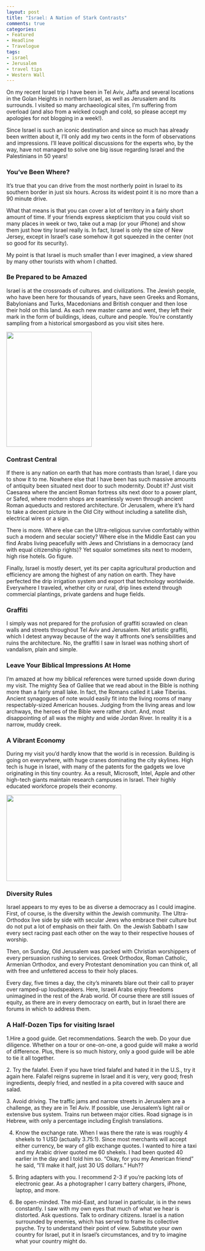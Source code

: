```yaml
---
layout: post
title: "Israel: A Nation of Stark Contrasts"
comments: true
categories:
- Featured
- Headline
- Travelogue
tags:
- israel
- Jerusalem
- travel tips
- Western Wall
---
```

On my recent Israel trip I have been in Tel Aviv, Jaffa and several locations in the Golan Heights in northern Israel, as well as Jerusalem and its surrounds. I visited so many archaeological sites, I’m suffering from overload (and also from a wicked cough and cold, so please accept my apologies for not blogging in a week!).

Since Israel is such an iconic destination and since so much has already been written about it, I’ll only add my two cents in the form of observations and impressions. I’ll leave political discussions for the experts who, by the way, have not managed to solve one big issue regarding Israel and the Palestinians in 50 years!
<h3>You’ve Been Where?</h3>
It’s true that you can drive from the most northerly point in Israel to its southern border in just six hours. Across its widest point it is no more than a 90 minute drive.

What that means is that you can cover a lot of territory in a fairly short amount of time. If your friends express skepticism that you could visit so many places in week or two, take out a map (or your iPhone) and show them just how tiny Israel really is. In fact, Israel is only the size of New Jersey, except in Israel’s case somehow it got squeezed in the center (not so good for its security).

My point is that Israel is much smaller than I ever imagined, a view shared by many other tourists with whom I chatted.
<h3>Be Prepared to be Amazed</h3>
Israel is at the crossroads of cultures. and civilizations. The Jewish people, who have been here for thousands of years, have seen Greeks and Romans, Babylonians and Turks, Macedonians and British conquer and then lose their hold on this land. As each new master came and went, they left their mark in the form of buildings, ideas, culture and people. You’re constantly sampling from a historical smorgasbord as you visit sites here.

<a href="http://blog.lesterpickerphoto.com/wp-content/uploads/2012/03/A0018222.jpg"><img class="size-medium wp-image-2035" title="A0018222" src="http://blog.lesterpickerphoto.com/wp-content/uploads/2012/03/A0018222-223x300.jpg" alt="" width="223" height="300"></a>
<h3>Contrast Central</h3>
If there is any nation on earth that has more contrasts than Israel, I dare you to show it to me. Nowhere else that I have been has such massive amounts of antiquity been situated next door to such modernity. Doubt it? Just visit Caesarea where the ancient Roman fortress sits next door to a power plant, or Safed, where modern shops are seamlessly woven through ancient Roman aqueducts and restored architecture. Or Jerusalem, where it’s hard to take a decent picture in the Old City without including a satellite dish, electrical wires or a sign.

There is more. Where else can the Ultra-religious survive comfortably within such a modern and secular society? Where else in the Middle East can you find Arabs living peacefully with Jews and Christians in a democracy (and with equal citizenship rights)? Yet squalor sometimes sits next to modern, high rise hotels. Go figure.

Finally, Israel is mostly desert, yet its per capita agricultural production and efficiency are among the highest of any nation on earth. They have perfected the drip irrigation system and export that technology worldwide. Everywhere I traveled, whether city or rural, drip lines extend through commercial plantings, private gardens and huge fields.
<h3>Graffiti</h3>
I simply was not prepared for the profusion of graffiti scrawled on clean walls and streets throughout Tel Aviv and Jerusalem. Not artistic graffiti, which I detest anyway because of the way it affronts one’s sensibilities and ruins the architecture. No, the graffiti I saw in Israel was nothing short of vandalism, plain and simple.
<h3>Leave Your Biblical Impressions At Home</h3>
I’m amazed at how my biblical references were turned upside down during my visit. The mighty Sea of Galilee that we read about in the Bible is nothing more than a fairly small lake. In fact, the Romans called it Lake Tiberias. Ancient synagogues of note would easily fit into the living rooms of many respectably-sized American houses. Judging from the living areas and low archways, the heroes of the Bible were rather short. And, most disappointing of all was the mighty and wide Jordan River. In reality it is a narrow, muddy creek.
<h3>A Vibrant Economy</h3>
During my visit you’d hardly know that the world is in recession. Building is going on everywhere, with huge cranes dominating the city skylines. High tech is huge in Israel, with many of the patents for the gadgets we love originating in this tiny country. As a result, Microsoft, Intel, Apple and other high-tech giants maintain research campuses in Israel. Their highly educated workforce propels their economy.

<a href="http://blog.lesterpickerphoto.com/wp-content/uploads/2012/03/A0018139-Edit.jpg"><img class="size-medium wp-image-2034" title="A0018139-Edit" src="http://blog.lesterpickerphoto.com/wp-content/uploads/2012/03/A0018139-Edit-300x225.jpg" alt="" width="300" height="225"></a>
<h3>Diversity Rules</h3>
Israel appears to my eyes to be as diverse a democracy as I could imagine. First, of course, is the diversity within the Jewish community. The Ultra-Orthodox live side by side with secular Jews who embrace their culture but do not put a lot of emphasis on their faith. On  the Jewish Sabbath I saw every sect racing past each other on the way to their respective houses of worship.

Then, on Sunday, Old Jerusalem was packed with Christian worshippers of every persuasion rushing to services. Greek Orthodox, Roman Catholic, Armenian Orthodox, and every Protestant denomination you can think of, all with free and unfettered access to their holy places.

Every day, five times a day, the city’s minarets blare out their call to prayer over ramped-up loudspeakers. Here, Israeli Arabs enjoy freedoms unimagined in the rest of the Arab world. Of course there are still issues of equity, as there are in every democracy on earth, but in Israel there are forums in which to address them.
<h3>A Half-Dozen Tips for visiting Israel</h3>
1.Hire a good guide. Get recommendations. Search the web. Do your due diligence. Whether on a tour or one-on-one, a good guide will make a world of difference. Plus, there is so much history, only a good guide will be able to tie it all together.

2. Try the falafel. Even if you have tried falafel and hated it in the U.S., try it again here. Falafel reigns supreme in Israel and it is very, very good; fresh ingredients, deeply fried, and nestled in a pita covered with sauce and salad.

3. Avoid driving. The traffic jams and narrow streets in Jerusalem are a challenge, as they are in Tel Aviv. If possible, use Jerusalem’s light rail or extensive bus system. Trains run between major cities. Road signage is in Hebrew, with only a percentage including English translations.

4. Know the exchange rate. When I was there the rate is was roughly 4 shekels to 1 USD (actually 3.75:1). Since most merchants will accept either currency, be wary of glib exchange quotes. I wanted to hire a taxi and my Arabic driver quoted me 60 shekels. I had been quoted 40 earlier in the day and I told him so. “Okay, for you my American friend” he said, “I’ll make it half, just 30 US dollars.” Huh??

5. Bring adapters with you. I recommend 2-3 if you’re packing lots of electronic gear. As a photographer I carry battery chargers, iPhone, laptop, and more.

6. Be open-minded. The mid-East, and Israel in particular, is in the news constantly. I saw with my own eyes that much of what we hear is distorted. Ask questions. Talk to ordinary citizens. Israel is a nation surrounded by enemies, which has served to frame its collective psyche. Try to understand their point of view. Substitute your own country for Israel, put it in Israel’s circumstances, and try to imagine what your country might do.